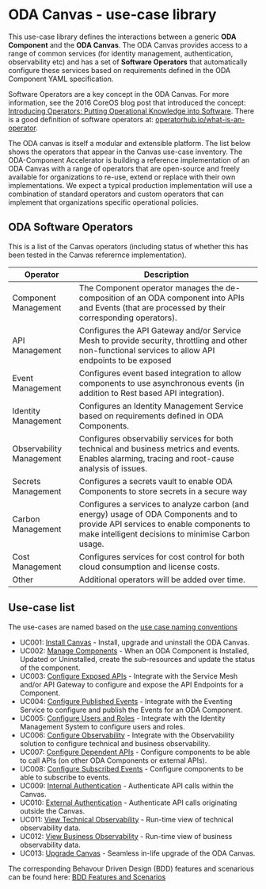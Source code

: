 # ODA Canvas - use-case library

This use-case library defines the interactions between a generic **ODA Component** and the **ODA Canvas**. The ODA Canvas provides access to a range of common services (for identity management, authentication, observability etc) and has a set of **Software Operators** that automatically configure these services based on requirements defined in the ODA Component YAML specification. 

Software Operators are a key concept in the ODA Canvas. For more information, see the 2016 CoreOS blog post that introduced the concept: [Introducing Operators: Putting Operational Knowledge into Software](https://web.archive.org/web/20170129131616/https://coreos.com/blog/introducing-operators.html). There is a good definition of software operators at: [operatorhub.io/what-is-an-operator](https://operatorhub.io/what-is-an-operator).

The ODA canvas is itself a modular and extensible platform. The list below shows the operators that appear in the Canvas use-case inventory. The ODA-Component Accelerator is building a reference implementation of an ODA Canvas with a range of operators that are open-source and freely available for organizations to re-use, extend or replace with their own implementations. We expect a typical production implementation will use a combination of standard operators and custom operators that can implement that organizations specific operational policies.

## ODA Software Operators

This is a list of the Canvas operators (including status of whether this has been tested in the Canvas referernce implementation).

| Operator             | Description                     |
| -------------------- | ------------------------------- |
| Component Management | The Component operator manages the de-composition of an ODA component into APIs and Events (that are processed by their corresponding operators). |
| API Management       | Configures the API Gateway and/or Service Mesh to provide security, throttling and other non-functional services to allow API endpoints to be exposed |
| Event Management     | Configures event based integration to allow components to use asynchronous events (in addition to Rest based API integration). |
| Identity Management  | Configures an Identity Management Service based on requirements defined in ODA Components. |
| Observability Management | Configures observabiliy services for both technical and business metrics and events. Enables alarming, tracing and root-cause analysis of issues.|
| Secrets Management   | Configures a secrets vault to enable ODA Components to store secrets in a secure way |
| Carbon Management    | Configures a services to analyze carbon (and energy) usage of ODA Components and to provide API services to enable components to make intelligent decisions to minimise Carbon usage.  |
| Cost Management      | Configures services for cost control for both cloud consumption and license costs.  |
| Other                | Additional operators will be added over time.  |




## Use-case list

The use-cases are named based on the [use case naming conventions](use-case-naming-conventions.md)


- UC001: [Install Canvas](./UC001-Install-Canvas.md) - Install, upgrade and uninstall the ODA Canvas.
- UC002: [Manage Components](./UC002-Manage-Components.md) - When an ODA Component is Installed, Updated or Uninstalled, create the sub-resources and update the status of the component.
- UC003: [Configure Exposed APIs](./UC003-Configure-Exposed-APIs.md) - Integrate with the Service Mesh and/or API Gateway to configure and expose the API Endpoints for a Component.
- UC004: [Configure Published Events](./UC004-Configure-Published-Events.md) - Integrate with the Eventing Service to configure and publish the Events for an ODA Component.
- UC005: [Configure Users and Roles](./UC005-Configure-Users-and-Roles.md) - Integrate with the Identity Management System to configure users and roles.
- UC006: [Configure Observability](./UC006-Configure-Observability.md) - Integrate with the Observability solution to configure technical and business observability.
- UC007: [Configure Dependent APIs](./UC007-Configure-Dependent-APIs.md) - Configure components to be able to call APIs (on other ODA Components or external APIs).
- UC008: [Configure Subscribed Events](./UC008-Configure-Subscribed-Events.md) - Configure components to be able to subscribe to events.
- UC009: [Internal Authentication](./UC009-Internal-Authentication.md) - Authenticate API calls within the Canvas.
- UC010: [External Authentication](./UC010-External-Authentication.md) - Authenticate API calls originating outside the Canvas.
- UC011: [View Technical Observability](./UC011-View-Technical-Observability.md) - Run-time view of technical observability data.
- UC012: [View Business Observability](./UC012-View-Business-Observability.md) - Run-time view of business observability data.
- UC013: [Upgrade Canvas](./UC013-Upgrade-Canvas.md) - Seamless in-life upgrade of the ODA Canvas.



The corresponding Behavour Driven Design (BDD) features and scenarious can be found here: [BDD Features and Scenarios](../feature-definition-and-test-kit/README.md)
